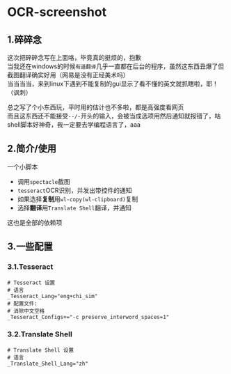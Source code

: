 # OCR-screenshot

## 1.碎碎念

这次把碎碎念写在上面咯，毕竟真的挺烦的，抱歉\
当我还在windows的时候`有道翻译`几乎一直都在后台的程序，虽然这东西丑爆了但截图翻译确实好用（网易是没有正经美术吗）\
当当当当，来到linux下遇到不能复制的gui显示了看不懂的英文就抓瞎啦，耶！（讽刺）

总之写了个小东西玩，平时用的估计也不多啦，都是高强度看网页\
而且这东西还不能接受`--/-`开头的输入，会被当成选项用然后通知就报错了，咕\
shell脚本好神奇，我一定要去学编程语言了，aaa

## 2.简介/使用

一个小脚本

- 调用`spectacle`截图
- `tesseract`OCR识别，并发出带控件的通知
- 如果选择**复制**用`wl-copy(wl-clipboard)`复制
- 选择**翻译**用`Translate Shell`翻译，并通知

这也是全部的依赖项

## 3.一些配置

### 3.1.Tesseract

```shell
# Tesseract 设置
# 语言
_Tesseract_Lang="eng+chi_sim"
# 配置文件:
# 消除中文空格
_Tesseract_Configs+="-c preserve_interword_spaces=1"
```

### 3.2.Translate Shell

```shell
# Translate Shell 设置 
# 语言
_Translate_Shell_Lang="zh"
```
